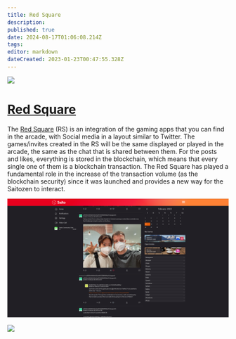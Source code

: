 ```yaml
---
title: Red Square
description: 
published: true
date: 2024-08-17T01:06:08.214Z
tags: 
editor: markdown
dateCreated: 2023-01-23T00:47:55.328Z
---
```


![](/red_square.png)

# [Red Square](https://saito.io/redsquare/)

The [Red Square](https://saito.io/redsquare/) (RS) is an integration of the gaming apps that you can find in the arcade, with Social media in a layout similar to Twitter. The games/invites created in the RS will be the same displayed or played in the arcade, the same as the chat that is shared between them. For the posts and likes, everything is stored in the blockchain, which means that every single one of them is a blockchain transaction. The Red Square has played a fundamental role in the increase of the transaction volume (as the blockchain security) since it was launched and provides a new way for the Saitozen to interact. 

![](/redsquaredark.png)

![](/new_red_square2.png)